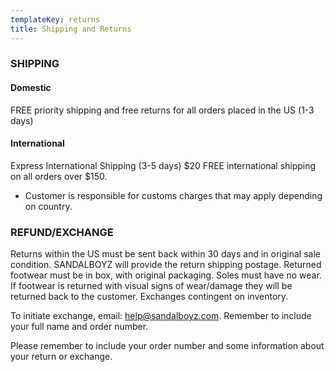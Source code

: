 ```yaml
---
templateKey: returns
title: Shipping and Returns
---
```

### SHIPPING

#### Domestic

FREE priority shipping and free returns for all orders placed in the US (1-3 days)

#### International

Express International Shipping (3-5 days) $20
FREE international shipping on all orders over $150.
* Customer is responsible for customs charges that may apply depending on country.

### REFUND/EXCHANGE

Returns within the US must be sent back within 30 days and in original sale condition. SANDALBOYZ will provide the return shipping postage. Returned footwear must be in box, with original packaging. Soles must have no wear. If footwear is returned with visual signs of wear/damage they will be returned back to the customer. Exchanges contingent on inventory.

To initiate exchange, email: help@sandalboyz.com. Remember to include your full name and order number.

Please remember to include your order number and some information about your return or exchange.
